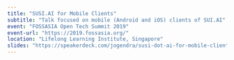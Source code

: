 ```yaml
---
title: "SUSI.AI for Mobile Clients"
subtitle: "Talk focused on mobile (Android and iOS) clients of SUI.AI"
event: "FOSSASIA Open Tech Summit 2019"
event-url: "https://2019.fossasia.org/"
location: "Lifelong Learning Institute, Singapore"
slides: "https://speakerdeck.com/jogendra/susi-dot-ai-for-mobile-clients"
---
```

